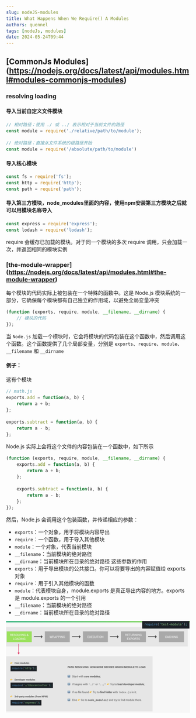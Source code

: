 ```yaml
---
slug: nodeJS-modules
title: What Happens When We Require() A Modules
authors: quennel
tags: [nodeJs, modules]
date: 2024-05-24T09:44
---
```



## [CommonJs Modules] (https://nodejs.org/docs/latest/api/modules.html#modules-commonjs-modules)

### resolving loading

#### 导入当前自定义文件模块
```js
// 相对路径：使用 ./ 或 ../ 表示相对于当前文件的路径
const module = require('./relative/path/to/module');

// 绝对路径：直接从文件系统的根路径开始
const module = require('/absolute/path/to/module')
```

#### 导入核心模块
```js
const fs = require('fs');
const http = require('http');
const path = require('path');
```

#### 导入第三方模块，node_modules里面的内容，使用npm安装第三方模块之后就可以用模块名称导入
```js
const express = require('express');
const lodash = require('lodash');
```

require 会缓存已加载的模块。对于同一个模块的多次 require 调用，只会加载一次，并返回相同的模块实例

### [the-module-wrapper] (https://nodejs.org/docs/latest/api/modules.html#the-module-wrapper)
每个模块的代码实际上被包装在一个特殊的函数中。这是 Node.js 模块系统的一部分，它确保每个模块都有自己独立的作用域，以避免全局变量冲突

```js
(function (exports, require, module, __filename, __dirname) {
    // 模块的代码
});
```

当 `Node.js` 加载一个模块时，它会将模块的代码包装在这个函数中，然后调用这个函数。这个函数提供了几个局部变量，分别是 `exports`、`require`、`module`、`__filename` 和 `__dirname`

#### 例子：
这有个模块
```js
// math.js
exports.add = function(a, b) {
    return a + b;
};

exports.subtract = function(a, b) {
    return a - b;
};
```
Node.js 实际上会将这个文件的内容包装在一个函数中，如下所示

```js
(function (exports, require, module, __filename, __dirname) {
    exports.add = function(a, b) {
        return a + b;
    };

    exports.subtract = function(a, b) {
        return a - b;
    };
});
```

然后，Node.js 会调用这个包装函数，并传递相应的参数：

- `exports`：一个对象，用于将模块内容导出
- `require`：一个函数，用于导入其他模块
- `module`：一个对象，代表当前模块
- `__filename`：当前模块的绝对路径
- `__dirname`：当前模块所在目录的绝对路径
这些参数的作用
- `exports`：用于导出模块的公共接口。你可以将要导出的内容赋值给 exports 对象
- `require`：用于引入其他模块的函数
- `module`：代表模块自身，module.exports 是真正导出内容的地方。exports 是 module.exports 的一个引用
- `__filename`：当前模块的绝对路径
- `__dirname`：当前模块所在目录的绝对路径


![img.png](img.png)